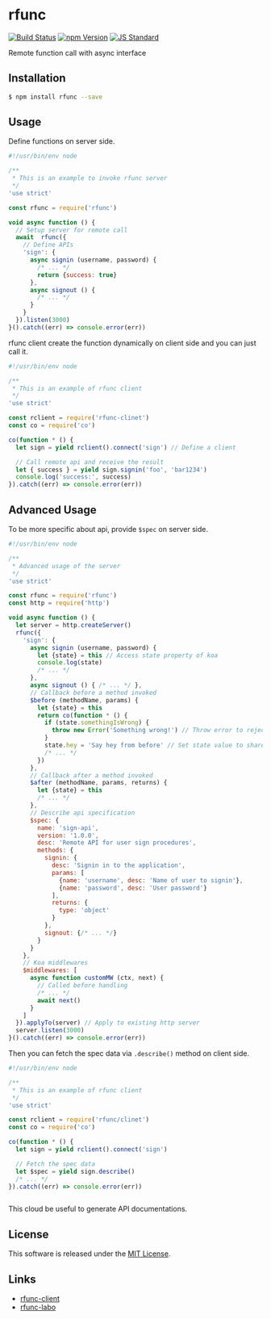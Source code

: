 rfunc
==========

<!---
This file is generated by ape-tmpl. Do not update manually.
--->

<!-- Badge Start -->
<a name="badges"></a>

[![Build Status][bd_travis_shield_url]][bd_travis_url]
[![npm Version][bd_npm_shield_url]][bd_npm_url]
[![JS Standard][bd_standard_shield_url]][bd_standard_url]

[bd_repo_url]: https://github.com/rfunc-labo/rfunc
[bd_travis_url]: http://travis-ci.org/rfunc-labo/rfunc
[bd_travis_shield_url]: http://img.shields.io/travis/rfunc-labo/rfunc.svg?style=flat
[bd_travis_com_url]: http://travis-ci.com/rfunc-labo/rfunc
[bd_travis_com_shield_url]: https://api.travis-ci.com/rfunc-labo/rfunc.svg?token=
[bd_license_url]: https://github.com/rfunc-labo/rfunc/blob/master/LICENSE
[bd_codeclimate_url]: http://codeclimate.com/github/rfunc-labo/rfunc
[bd_codeclimate_shield_url]: http://img.shields.io/codeclimate/github/rfunc-labo/rfunc.svg?style=flat
[bd_codeclimate_coverage_shield_url]: http://img.shields.io/codeclimate/coverage/github/rfunc-labo/rfunc.svg?style=flat
[bd_gemnasium_url]: https://gemnasium.com/rfunc-labo/rfunc
[bd_gemnasium_shield_url]: https://gemnasium.com/rfunc-labo/rfunc.svg
[bd_npm_url]: http://www.npmjs.org/package/rfunc
[bd_npm_shield_url]: http://img.shields.io/npm/v/rfunc.svg?style=flat
[bd_standard_url]: http://standardjs.com/
[bd_standard_shield_url]: https://img.shields.io/badge/code%20style-standard-brightgreen.svg

<!-- Badge End -->


<!-- Description Start -->
<a name="description"></a>

Remote function call with async interface

<!-- Description End -->


<!-- Overview Start -->
<a name="overview"></a>



<!-- Overview End -->


<!-- Sections Start -->
<a name="sections"></a>

<!-- Section from "doc/guides/01.Installation.md.hbs" Start -->

<a name="section-doc-guides-01-installation-md"></a>

Installation
-----

```bash
$ npm install rfunc --save
```


<!-- Section from "doc/guides/01.Installation.md.hbs" End -->

<!-- Section from "doc/guides/02.Usage.md.hbs" Start -->

<a name="section-doc-guides-02-usage-md"></a>

Usage
---------

Define functions on server side.

```javascript
#!/usr/bin/env node

/**
 * This is an example to invoke rfunc server
 */
'use strict'

const rfunc = require('rfunc')

void async function () {
  // Setup server for remote call
  await  rfunc({
    // Define APIs
    'sign': {
      async signin (username, password) {
        /* ... */
        return {success: true}
      },
      async signout () {
        /* ... */
      }
    }
  }).listen(3000)
}().catch((err) => console.error(err))


```

rfunc client create the function dynamically on client side and you can just call it.

```javascript
#!/usr/bin/env node

/**
 * This is an example of rfunc client
 */
'use strict'

const rclient = require('rfunc-clinet')
const co = require('co')

co(function * () {
  let sign = yield rclient().connect('sign') // Define a client

  // Call remote api and receive the result
  let { success } = yield sign.signin('foo', 'bar1234')
  console.log('success:', success)
}).catch((err) => console.error(err))

```


<!-- Section from "doc/guides/02.Usage.md.hbs" End -->

<!-- Section from "doc/guides/03.Advanced Usage.md.hbs" Start -->

<a name="section-doc-guides-03-advanced-usage-md"></a>

Advanced Usage
---------

To be more specific about api, provide `$spec` on server side.

```javascript
#!/usr/bin/env node

/**
 * Advanced usage of the server
 */
'use strict'

const rfunc = require('rfunc')
const http = require('http')

void async function () {
  let server = http.createServer()
  rfunc({
    'sign': {
      async signin (username, password) {
        let {state} = this // Access state property of koa
        console.log(state)
        /* ... */
      },
      async signout () { /* ... */ },
      // Callback before a method invoked
      $before (methodName, params) {
        let {state} = this
        return co(function * () {
          if (state.somethingIsWrong) {
            throw new Error('Something wrong!') // Throw error to reject invoking
          }
          state.hey = 'Say hey from before' // Set state value to share something with methods
          /* ... */
        })
      },
      // Callback after a method invoked
      $after (methodName, params, returns) {
        let {state} = this
        /* ... */
      },
      // Describe api specification
      $spec: {
        name: 'sign-api',
        version: '1.0.0',
        desc: 'Remote API for user sign procedures',
        methods: {
          signin: {
            desc: 'Signin in to the application',
            params: [
              {name: 'username', desc: 'Name of user to signin'},
              {name: 'password', desc: 'User password'}
            ],
            returns: {
              type: 'object'
            }
          },
          signout: {/* ... */}
        }
      }
    },
    // Koa middlewares
    $middlewares: [
      async function customMW (ctx, next) {
        // Called before handling
        /* ... */
        await next()
      }
    ]
  }).applyTo(server) // Apply to existing http server
  server.listen(3000)
}().catch((err) => console.error(err))

```

Then you can fetch the spec data via `.describe()` method on client side.

```javascript
#!/usr/bin/env node

/**
 * This is an example of rfunc client
 */
'use strict'

const rclient = require('rfunc/clinet')
const co = require('co')

co(function * () {
  let sign = yield rclient().connect('sign')

  // Fetch the spec data
  let $spec = yield sign.describe()
  /* ... */
}).catch((err) => console.error(err))



```

This cloud be useful to generate API documentations.


<!-- Section from "doc/guides/03.Advanced Usage.md.hbs" End -->


<!-- Sections Start -->


<!-- LICENSE Start -->
<a name="license"></a>

License
-------
This software is released under the [MIT License](https://github.com/rfunc-labo/rfunc/blob/master/LICENSE).

<!-- LICENSE End -->


<!-- Links Start -->
<a name="links"></a>

Links
------

+ [rfunc-client][rfunc_client_url]
+ [rfunc-labo][rfunc_labo_url]

[rfunc_client_url]: https://github.com/rfunc-labo/rfunc-client
[rfunc_labo_url]: https://github.com/rfunc-labo

<!-- Links End -->
